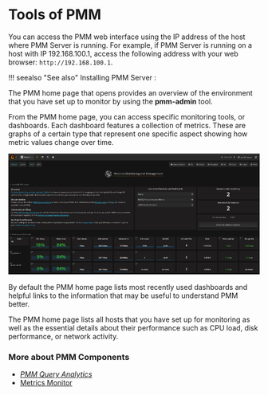 # Tools of PMM

You can access the PMM web interface using the IP address of the host where PMM Server is running.  For example, if PMM Server is running on a host with IP 192.168.100.1, access the following address with your web browser: `http://192.168.100.1`.

!!! seealso "See also"
    Installing PMM Server
    :

The PMM home page that opens provides an overview of the environment that you have set up to monitor by using the **pmm-admin** tool.

From the PMM home page, you can access specific monitoring tools, or dashboards. Each dashboard features a collection of metrics. These are graphs of a certain type that represent one specific aspect showing how metric values change over time.

![PMM Home Page](_images/pmm.home-page.png)

By default the PMM home page lists most recently used dashboards and helpful links to the information that may be useful to understand PMM better.

The PMM home page lists all hosts that you have set up for monitoring as well as the essential details about their performance such as CPU load, disk performance, or network activity.

### More about PMM Components

* [*PMM Query Analytics*](qan.md)
* [Metrics Monitor](metrics-monitor.md)
